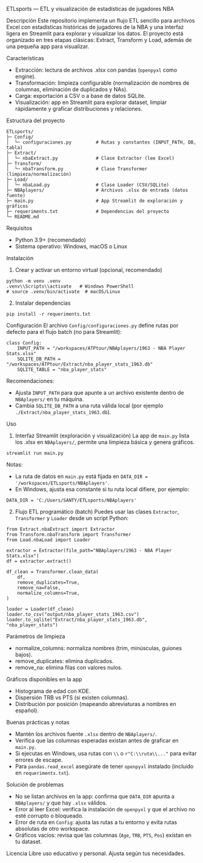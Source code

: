 ETLsports — ETL y visualización de estadísticas de jugadores NBA

Descripción
Este repositorio implementa un flujo ETL sencillo para archivos Excel con estadísticas históricas de jugadores de la NBA y una interfaz ligera en Streamlit para explorar y visualizar los datos. El proyecto está organizado en tres etapas clásicas: Extract, Transform y Load, además de una pequeña app para visualizar.

Características
- Extracción: lectura de archivos .xlsx con pandas (`openpyxl` como engine).
- Transformación: limpieza configurable (normalización de nombres de columnas, eliminación de duplicados y NAs).
- Carga: exportación a CSV o a base de datos SQLite.
- Visualización: app en Streamlit para explorar dataset, limpiar rápidamente y graficar distribuciones y relaciones.

Estructura del proyecto
```
ETLsports/
├─ Config/
│  └─ configuraciones.py         # Rutas y constantes (INPUT_PATH, DB, tabla)
├─ Extract/
│  └─ nbaExtract.py              # Clase Extractor (lee Excel)
├─ Transform/
│  └─ nbaTransform.py            # Clase Transformer (limpieza/normalización)
├─ Load/
│  └─ nbaLoad.py                 # Clase Loader (CSV/SQLite)
├─ NBAplayers/                   # Archivos .xlsx de entrada (datos fuente)
├─ main.py                       # App Streamlit de exploración y gráficos
├─ requeriments.txt              # Dependencias del proyecto
└─ README.md
```

Requisitos
- Python 3.9+ (recomendado)
- Sistema operativo: Windows, macOS o Linux

Instalación
1) Crear y activar un entorno virtual (opcional, recomendado)
```
python -m venv .venv
.venv\\Scripts\\activate   # Windows PowerShell
# source .venv/bin/activate  # macOS/Linux
```

2) Instalar dependencias
```
pip install -r requeriments.txt
```

Configuración
El archivo `Config/configuraciones.py` define rutas por defecto para el flujo batch (no para Streamlit):
```
class Config:
    INPUT_PATH = "/workspaces/ATPtour/NBAplayers/1963 - NBA Player Stats.xlsx"
    SQLITE_DB_PATH = "/workspaces/ATPtour/Extract/nba_player_stats_1963.db"
    SQLITE_TABLE = "nba_player_stats"
```

Recomendaciones:
- Ajusta `INPUT_PATH` para que apunte a un archivo existente dentro de `NBAplayers/` en tu máquina.
- Cambia `SQLITE_DB_PATH` a una ruta válida local (por ejemplo `./Extract/nba_player_stats_1963.db`).

Uso
1) Interfaz Streamlit (exploración y visualización)
La app de `main.py` lista los .xlsx en `NBAplayers/`, permite una limpieza básica y genera gráficos.
```
streamlit run main.py
```
Notas:
- La ruta de datos en `main.py` está fijada en `DATA_DIR = '/workspaces/ETLsports/NBAplayers'`.
- En Windows, ajusta esa constante si tu ruta local difiere, por ejemplo:
```
DATA_DIR = 'C:/Users/SANTY/ETLsports/NBAplayers'
```

2) Flujo ETL programático (batch)
Puedes usar las clases `Extractor`, `Transformer` y `Loader` desde un script Python:
```
from Extract.nbaExtract import Extractor
from Transform.nbaTransform import Transformer
from Load.nbaLoad import Loader

extractor = Extractor(file_path="NBAplayers/1963 - NBA Player Stats.xlsx")
df = extractor.extract()

df_clean = Transformer.clean_data(
    df,
    remove_duplicates=True,
    remove_na=False,
    normalize_columns=True,
)

loader = Loader(df_clean)
loader.to_csv("output/nba_player_stats_1963.csv")
loader.to_sqlite("Extract/nba_player_stats_1963.db", "nba_player_stats")
```

Parámetros de limpieza
- normalize_columns: normaliza nombres (trim, minúsculas, guiones bajos).
- remove_duplicates: elimina duplicados.
- remove_na: elimina filas con valores nulos.

Gráficos disponibles en la app
- Histograma de edad con KDE.
- Dispersión TRB vs PTS (si existen columnas).
- Distribución por posición (mapeando abreviaturas a nombres en español).

Buenas prácticas y notas
- Mantén los archivos fuente `.xlsx` dentro de `NBAplayers/`.
- Verifica que las columnas esperadas existan antes de graficar en `main.py`.
- Si ejecutas en Windows, usa rutas con `\\` o `r"C:\\ruta\\..."` para evitar errores de escape.
- Para `pandas.read_excel` asegúrate de tener `openpyxl` instalado (incluido en `requeriments.txt`).

Solución de problemas
- No se listan archivos en la app: confirma que `DATA_DIR` apunta a `NBAplayers/` y que hay `.xlsx` válidos.
- Error al leer Excel: verifica la instalación de `openpyxl` y que el archivo no esté corrupto o bloqueado.
- Error de ruta en `Config`: ajusta las rutas a tu entorno y evita rutas absolutas de otro workspace.
- Gráficos vacíos: revisa que las columnas (`Age`, `TRB`, `PTS`, `Pos`) existan en tu dataset.

Licencia
Libre uso educativo y personal. Ajusta según tus necesidades.
